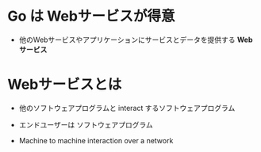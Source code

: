 # Go は Webサービスが得意

* 他のWebサービスやアプリケーションにサービスとデータを提供する **Webサービス**



# Webサービスとは

* 他のソフトウェアプログラムと interact するソフトウェアプログラム

* エンドユーザーは ソフトウェアプログラム

* Machine to machine interaction over a network

